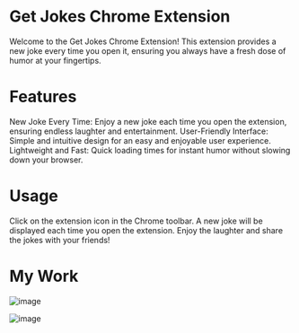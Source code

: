 # Get Jokes Chrome Extension #
Welcome to the Get Jokes Chrome Extension! This extension provides a new joke every time you open it, ensuring you always have a fresh dose of humor at your fingertips.

# Features #
New Joke Every Time: Enjoy a new joke each time you open the extension, ensuring endless laughter and entertainment.
User-Friendly Interface: Simple and intuitive design for an easy and enjoyable user experience.
Lightweight and Fast: Quick loading times for instant humor without slowing down your browser.


# Usage #
Click on the extension icon in the Chrome toolbar.
A new joke will be displayed each time you open the extension.
Enjoy the laughter and share the jokes with your friends!

# My Work #
![image](https://github.com/imkeertiag/Funny_Jokes_Extension/assets/135499447/79bef190-a8d3-417d-90bd-ab48a1cf2117)

![image](https://github.com/imkeertiag/Funny_Jokes_Extension/assets/135499447/23744b73-8a7e-4356-be8d-1b357b82e9f3)
